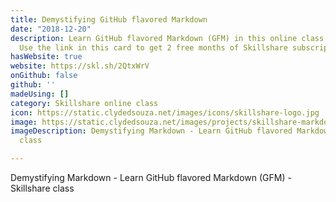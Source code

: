 ```yaml
---
title: Demystifying GitHub flavored Markdown
date: "2018-12-20"
description: Learn GitHub flavored Markdown (GFM) in this online class on Skillshare.
  Use the link in this card to get 2 free months of Skillshare subscription.
hasWebsite: true
website: https://skl.sh/2QtxWrV
onGithub: false
github: ''
madeUsing: []
category: Skillshare online class
icon: https://static.clydedsouza.net/images/icons/skillshare-logo.jpg
image: https://static.clydedsouza.net/images/projects/skillshare-markdown.png
imageDescription: Demystifying Markdown - Learn GitHub flavored Markdown (GFM) - Skillshare
  class

---
```


Demystifying Markdown - Learn GitHub flavored Markdown (GFM) - Skillshare class